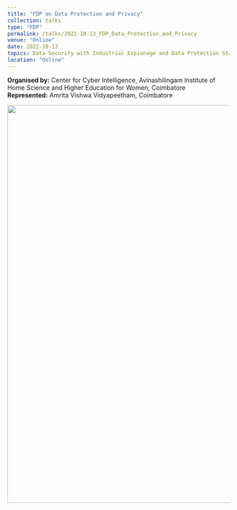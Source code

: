 ```yaml
---
title: "FDP on Data Protection and Privacy"
collection: talks
type: "FDP"
permalink: /talks/2022-10-13_FDP_Data_Protection_and_Privacy
venue: "Online"
date: 2022-10-13
topics: Data Security with Industrial Espionage and Data Protection Standards
location: "Online"
---
```


**Organised by:** Center for Cyber Intelligence, Avinashilingam Institute of Home Science and Higher Education for Women, Coimbatore  <br/>
**Represented:** Amrita Vishwa Vidyapeetham, Coimbatore <br/>

<p align="center">
  <img src="https://github.com/ramagururadhakrishnan/ramagururadhakrishnan.github.io/blob/master/images/CCI_Data_Protection_and_Privacy.png" width="900" />
</p>
